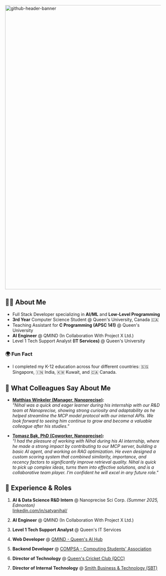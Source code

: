 <img width="3400" height="920" alt="github-header-banner" src="https://github.com/user-attachments/assets/1c33407c-7dce-4c7a-a77b-e10018ac4f31" />

## 👨‍💻 About Me
- Full Stack Developer specializing in **AI/ML** and **Low-Level Programming**  
- **3rd Year** Computer Science Student @ Queen's University, Canada  🇨🇦
- Teaching Assistant for **C Programming (APSC 141)** @ Queen's University
- **AI Engineer** @ QMIND (In Collaboration With Project X Ltd.)
- Level 1 Tech Support Analyst **(IT Services)** @ Queen's University

### 🌍 Fun Fact
- I completed my K-12 education across four different countries: 🇸🇬 Singapore, 🇮🇳 India, 🇰🇼 Kuwait, and 🇨🇦 Canada.

## 💬 What Colleagues Say About Me

- **[Matthias Winkeler (Manager, Nanoprecise)](https://www.linkedin.com/in/matthias-winkeler/):**  
  *"Nihal was a quick and eager learner during his internship with our R&D team at Nanoprecise, showing strong curiosity and adaptability as he helped streamline the MCP model protocol with our internal APIs. We look forward to seeing him continue to grow and become a valuable colleague after his studies."*

- **[Tomasz Bąk, PhD (Coworker, Nanoprecise)](https://www.linkedin.com/in/tomasz-b%C4%85k-phd-16032a68/):**  
  *"I had the pleasure of working with Nihal during his AI internship, where he made a strong impact by contributing to our MCP server, building a basic AI agent, and working on RAG optimization. He even designed a custom scoring system that combined similarity, importance, and recency factors to significantly improve retrieval quality. Nihal is quick to pick up complex ideas, turns them into effective solutions, and is a collaborative team player. I’m confident he will excel in any future role."*

## 💼 Experience & Roles
1. **AI & Data Science R&D Intern** @ Nanoprecise Sci Corp. *(Summer 2025, Edmonton)*  
   [linkedin.com/in/satyanihal/](https://www.linkedin.com/in/satyanihal/)  

2. **AI Engineer** @ QMIND (In Collaboration With Project X Ltd.)

3. **Level 1 Tech Support Analyst** @ Queen's IT Services  

4. **Web Developer** @ [QMIND - Queen's AI Hub](https://qmind.ca/leadership)  

5. **Backend Developer** @ [COMPSA - Computing Students' Association](https://compsa.ca/)  

6. **Director of Technology** @ [Queen's Cricket Club (QCC)](https://queenscricketclub.netlify.app/our-team)  

7. **Director of Internal Technology** @ [Smith Business & Technology (SBT)](https://www.linkedin.com/company/smithbiztech/?originalSubdomain=ca)  
